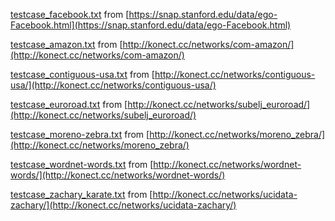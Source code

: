 [testcase_facebook.txt](https://github.com/Purushottam17900/LBP/blob/master/testcases/testcase_facebook.txt)  from  [https://snap.stanford.edu/data/ego-Facebook.html](https://snap.stanford.edu/data/ego-Facebook.html)

[testcase_amazon.txt](https://github.com/Purushottam17900/LBP/blob/master/testcases/testcase_amazon.txt)  from  [http://konect.cc/networks/com-amazon/](http://konect.cc/networks/com-amazon/)

[testcase_contiguous-usa.txt](https://github.com/Purushottam17900/LBP/blob/master/testcases/testcase_contiguous-usa.txt)  from  [http://konect.cc/networks/contiguous-usa/](http://konect.cc/networks/contiguous-usa/)

[testcase_euroroad.txt](https://github.com/Purushottam17900/LBP/blob/master/testcases/testcase_euroroad.txt)  from  [http://konect.cc/networks/subelj_euroroad/](http://konect.cc/networks/subelj_euroroad/)

[testcase_moreno-zebra.txt](https://github.com/Purushottam17900/LBP/blob/master/testcases/testcase_moreno_zebra.txt)  from  [http://konect.cc/networks/moreno_zebra/](http://konect.cc/networks/moreno_zebra/)

[testcase_wordnet-words.txt](https://github.com/Purushottam17900/LBP/blob/master/testcases/testcase_wordnet-words.txt)  from  [http://konect.cc/networks/wordnet-words/](http://konect.cc/networks/wordnet-words/)

[testcase_zachary_karate.txt](https://github.com/Purushottam17900/LBP/blob/master/testcases/testcase_zachary_karate.txt)  from  [http://konect.cc/networks/ucidata-zachary/](http://konect.cc/networks/ucidata-zachary/)
